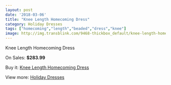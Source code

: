 ```yaml
---
layout: post
date: '2018-03-06'
title: "Knee Length Homecoming Dress"
category: Holiday Dresses
tags: ["homecoming","length","beaded","dress","knee"]
image: http://img.transblink.com/9468-thickbox_default/knee-length-homecoming-dress.jpg
---
```

Knee Length Homecoming Dress

On Sales: **$283.99**
<a href="https://www.transblink.com/en/holiday-dresses/3091-knee-length-homecoming-dress.html"><amp-img layout="responsive" width="600" height="600" src="//img.transblink.com/9468-thickbox_default/knee-length-homecoming-dress.jpg" alt="Knee Length Homecoming Dress 0" /></a>
<a href="https://www.transblink.com/en/holiday-dresses/3091-knee-length-homecoming-dress.html"><amp-img layout="responsive" width="600" height="600" src="//img.transblink.com/9472-thickbox_default/knee-length-homecoming-dress.jpg" alt="Knee Length Homecoming Dress 1" /></a>
<a href="https://www.transblink.com/en/holiday-dresses/3091-knee-length-homecoming-dress.html"><amp-img layout="responsive" width="600" height="600" src="//img.transblink.com/9471-thickbox_default/knee-length-homecoming-dress.jpg" alt="Knee Length Homecoming Dress 2" /></a>
<a href="https://www.transblink.com/en/holiday-dresses/3091-knee-length-homecoming-dress.html"><amp-img layout="responsive" width="600" height="600" src="//img.transblink.com/9470-thickbox_default/knee-length-homecoming-dress.jpg" alt="Knee Length Homecoming Dress 3" /></a>
<a href="https://www.transblink.com/en/holiday-dresses/3091-knee-length-homecoming-dress.html"><amp-img layout="responsive" width="600" height="600" src="//img.transblink.com/9469-thickbox_default/knee-length-homecoming-dress.jpg" alt="Knee Length Homecoming Dress 4" /></a>

Buy it: [Knee Length Homecoming Dress](https://www.transblink.com/en/holiday-dresses/3091-knee-length-homecoming-dress.html "Knee Length Homecoming Dress")

View more: [Holiday Dresses](https://www.transblink.com/en/8-holiday-dresses "Holiday Dresses")